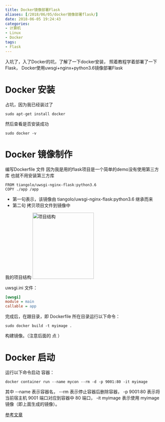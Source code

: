 ```yaml
---
title: Docker镜像部署Flask
aliases: [/2018/06/05/docker镜像部署flask/]
date: 2018-06-05 19:24:43
categories:
- 计算机
- Linux
- Docker
tags:
- Flask
---
```

入坑了，入了Docker的坑，了解了一下docker安装，
照着教程学着部署了一下Flask，
Docker使用uwsgi+nginx+python3.6镜像部署Flask
<!--more-->
# Docker 安装
占坑，因为我已经装过了
~~~
sudo apt-get install docker
~~~
然后查看是否安装成功
~~~
sudo docker -v
~~~
# Docker 镜像制作
编写Dockerfile 文件
因为我是用的flask项目是一个简单的demo没有使用第三方库
也就不用安装第三方库
~~~
FROM tiangolo/uwsgi-nginx-flask:python3.6
COPY ./app /app
~~~
- 第一句表示，该镜像由 tiangolo/uwsgi-nginx-flask:python3.6 继承而来
- 第二句 拷贝项目文件到镜像中

我的项目结构
<img src="/static/posts/docker-images-deploy-flask/33765843.jpg" alt="项目结构" title="项目结构" style="width:197px;height:213px">

uwsgi.ini 文件：
~~~ini
[uwsgi]
module = main
callable = app
~~~
完成后，在跟目录，即 Dockerfile 所在目录运行以下命令： 
~~~
sudo docker build -t myimage .
~~~
构建镜像。（注意后面的 点 ）
# Docker 启动
运行以下命令启动 容器：
~~~
docker container run --name mycon --rm -d -p 9001:80 -it myimage
~~~

其中 --name 表示容器名， --rm 表示停止容器后删除容器， -p 9001:80 表示将当前宿主机 9001 端口对应到容器中 80 端口， -it myimage 表示使用 myimage 镜像（即上面生成的镜像）。

[参考文章](https://blog.csdn.net/Bear_861110453/article/details/80356153)
